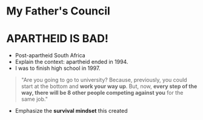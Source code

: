 # My Father's Council

# APARTHEID IS BAD!

- Post-apartheid South Africa
- Explain the context: apartheid ended in 1994.
- I was to finish high school in 1997.

> "Are you going to go to university? Because, previously, you could start at the bottom and **work your way up**. But, now, **every step of the way, there will be 8 other people competing against you** for the same job."

- Emphasize the **survival mindset** this created
